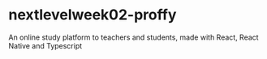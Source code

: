 # nextlevelweek02-proffy
An online study platform to teachers and students, made with React, React Native and Typescript
